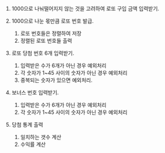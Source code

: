 1. 1000으로 나눠떨어지지 않는 것을 고려하여 로또 구입 금액 입력받기.
2. 1000으로 나눈 몫만큼 로또 번호 발급.
   1. 로또 번호들은 정렬하여 저장
   2. 정렬된 로또 번호들 출력
3. 로또 당첨 번호 6개 입력받기.
   1. 입력받은 수가 6개가 아닌 경우 예외처리
   2. 각 숫자가 1~45 사이의 숫자가 아닌 경우 예외처리
   3. 중복되는 숫자가 있으면 예외처리.
4. 보너스 번호 입력받기.
   1. 입력받은 수가 6개가 아닌 경우 예외처리
   2. 각 숫자가 1~45 사이의 숫자가 아닌 경우 예외처리

5. 당첨 통계 출력
   1. 일치하는 갯수 계산
   2. 수익률 계산